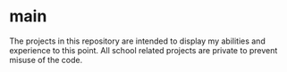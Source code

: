 # main

The projects in this repository are intended to display my abilities and experience to this point. All school related projects are private to prevent misuse of the code.
